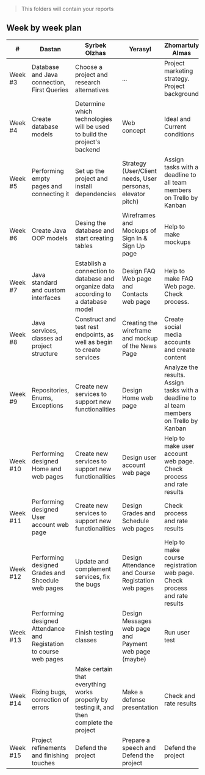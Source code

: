 > This folders will contain your reports
## Week by week plan
|#|Dastan|Syrbek Olzhas|Yerasyl|Zhomartuly Almas|Bimende Yeleukenov|
|---|---|---|---|---|---|
|Week #3|Database and Java connection, First Queries|Choose a project and research alternatives|...|Project marketing strategy. Project background|Database and Java connection, First Queries|
|Week #4|Create database models|Determine which technologies will be used to build the project's backend|Web concept|Ideal and Current conditions||
|Week #5|Performing empty pages and connecting it |Set up the project and install dependencies|Strategy (User/Client needs, User personas, elevator pitch)|Assign tasks with a deadline to all team members on Trello by Kanban|
|Week #6|Create Java OOP models|Desing the database and start creating tables|Wireframes and Mockups of Sign In & Sign Up page|Help to make mockups|Check and rate results. Write SMART of our project|
|Week #7|Java standard and custom interfaces|Establish a connection to database and organize data according to a database model|Design FAQ Web page and Contacts web page|Help to make FAQ Web page. Check process.|
|Week #8|Java services, classes ad project structure|Construct and test rest endpoints, as well as begin to create services|Creating the wireframe and mockup of the News Page|Create social media accounts and create content|
|Week #9|Repositories, Enums, Exceptions|Create new services to support new functionalities|Design Home web page|Analyze the results. Assign tasks with a deadline to al team members on Trello by Kanban||
|Week #10|Performing designed Home and web pages|Create new services to support new functionalities|Design user account web page|Help to make user account web page. Check process and rate results||
|Week #11|Performing designed User account web page|Create new services to support new functionalities|Design Grades and Schedule web pages|Check process and rate results|
|Week #12|Performing designed Grades and Shcedule web pages|Update and complement services, fix the bugs|Design Attendance and Course Registation web pages|Help to make course registration web page. Check process and rate results|
|Week #13|Performing designed Attendance and Registation to course web pages|Finish testing classes|Design Messages web page and Payment web page (maybe)|Run user test||
|Week #14|Fixing bugs, correction of errors|Make certain that everything works properly by testing it, and then complete the project|Make a defense presentation|Check and rate results||
|Week #15|Project refinements and finishing touches|Defend the project|Prepare a speech and Defend the project|Defend the project|

